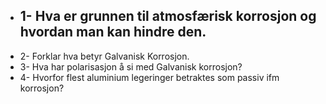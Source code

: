 - 1- Hva er grunnen til atmosfærisk korrosjon og hvordan man kan hindre den.
	-
- 2- Forklar hva betyr Galvanisk Korrosjon.
- 3- Hva har polarisasjon å si med Galvanisk korrosjon?
- 4- Hvorfor flest aluminium legeringer betraktes som passiv ifm korrosjon?
